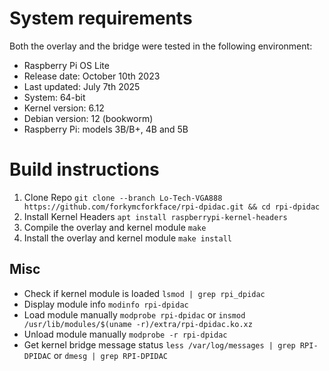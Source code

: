 # System requirements

Both the overlay and the bridge were tested in the following environment:
* Raspberry Pi OS Lite
* Release date: October 10th 2023
* Last updated: July 7th 2025
* System: 64-bit
* Kernel version: 6.12
* Debian version: 12 (bookworm)
* Raspberry Pi: models 3B/B+, 4B and 5B

# Build instructions

1. Clone Repo
```git clone --branch Lo-Tech-VGA888 https://github.com/forkymcforkface/rpi-dpidac.git && cd rpi-dpidac```
2. Install Kernel Headers
```apt install raspberrypi-kernel-headers```
3. Compile the overlay and kernel module
```make```
4. Install the overlay and kernel module
```make install```

## Misc

* Check if kernel module is loaded
```lsmod | grep rpi_dpidac```
* Display module info
```modinfo rpi-dpidac```
* Load module manually
```modprobe rpi-dpidac```
or
```insmod /usr/lib/modules/$(uname -r)/extra/rpi-dpidac.ko.xz```
* Unload module manually
```modprobe -r rpi-dpidac```
* Get kernel bridge message status
```less /var/log/messages | grep RPI-DPIDAC```
or
```dmesg | grep RPI-DPIDAC```
